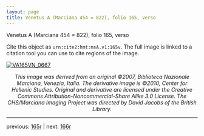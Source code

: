```yaml
---
layout: page
title: Venetus A (Marciana 454 = 822), folio 165, verso
---
```


Venetus A (Marciana 454 = 822), folio 165, verso

Cite this object as `urn:cite2:hmt:msA.v1:165v`.  The full image is linked to a citation tool you can use to cite regions of the image.

[![VA165VN_0667](http://www.homermultitext.org/iipsrv?IIIF=/project/homer/pyramidal/deepzoom/hmt/vaimg/2017a/VA165VN_0667.tif/full/800,/0/default.jpg)](http://www.homermultitext.org/ict2/?urn=urn:cite2:hmt:vaimg.2017a:VA165VN_0667) 

<p style="text-align: center; font-style: italic;">This image was derived from an original ©2007, Biblioteca Nazionale Marciana, Venezia, Italia. The derivative image is ©2010, Center for Hellenic Studies. Original and derivative are licensed under the Creative Commons Attribution-Noncommercial-Share Alike 3.0 License. The CHS/Marciana Imaging Project was directed by David Jacobs of the British Library.</p>

---

previous: [165r](../165r/) | next: [166r](../166r/)
